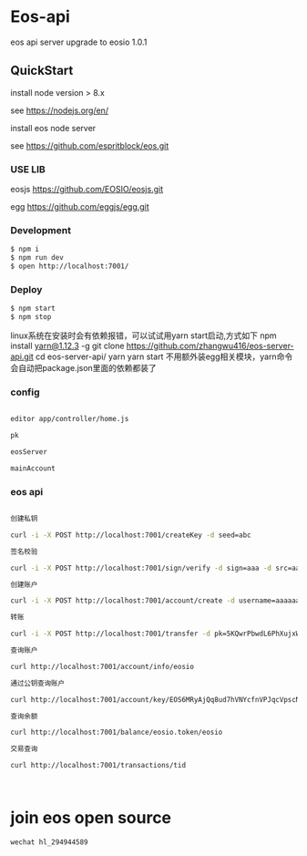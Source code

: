 # Eos-api

eos api server  upgrade to eosio 1.0.1

## QuickStart

install node version > 8.x

see https://nodejs.org/en/

install eos node server

see https://github.com/espritblock/eos.git

### USE LIB

eosjs https://github.com/EOSIO/eosjs.git 

egg  https://github.com/eggjs/egg.git

### Development

```bash
$ npm i
$ npm run dev
$ open http://localhost:7001/
```

### Deploy

```bash
$ npm start
$ npm stop
```
linux系统在安装时会有依赖报错，可以试试用yarn start启动,方式如下
npm install yarn@1.12.3 -g
git clone https://github.com/zhangwu416/eos-server-api.git
cd eos-server-api/
yarn
yarn start
不用额外装egg相关模块，yarn命令会自动把package.json里面的依赖都装了

### config

```bash

editor app/controller/home.js

pk

eosServer

mainAccount

```

### eos api

```bash

创建私钥

curl -i -X POST http://localhost:7001/createKey -d seed=abc

签名校验

curl -i -X POST http://localhost:7001/sign/verify -d sign=aaa -d src=aaa -d pubkey=aaa

创建账户

curl -i -X POST http://localhost:7001/account/create -d username=aaaaaaaaaaaa -d active=EOS6MRyAjQq8ud7hVNYcfnVPJqcVpscN5So8BhtHuGYqET5GDW5CV -d owner=EOS6MRyAjQq8ud7hVNYcfnVPJqcVpscN5So8BhtHuGYqET5GDW5CV

转账

curl -i -X POST http://localhost:7001/transfer -d pk=5KQwrPbwdL6PhXujxW37FSSQZ1JiwsST4cqQzDeyXtP79zkvFD3 -d from=eosio -d to=inita -d quantity='1.0000 SYS' -d mome=aaa

查询账户

curl http://localhost:7001/account/info/eosio

通过公钥查询账户

curl http://localhost:7001/account/key/EOS6MRyAjQq8ud7hVNYcfnVPJqcVpscN5So8BhtHuGYqET5GDW5CV

查询余额

curl http://localhost:7001/balance/eosio.token/eosio

交易查询

curl http://localhost:7001/transactions/tid




```

# join eos open source 

	wechat hl_294944589

